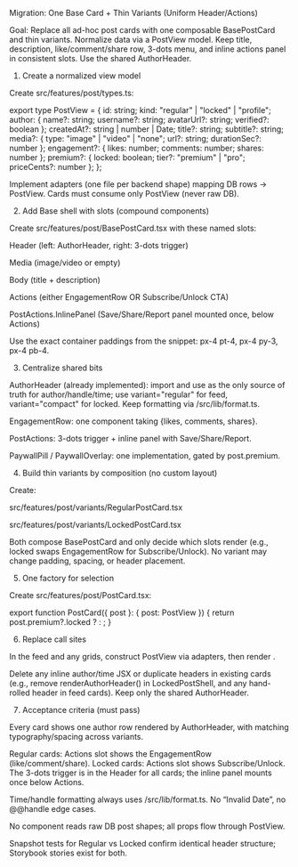 Migration: One Base Card + Thin Variants (Uniform Header/Actions)

Goal: Replace all ad-hoc post cards with one composable BasePostCard and thin variants. Normalize data via a PostView model. Keep title, description, like/comment/share row, 3-dots menu, and inline actions panel in consistent slots. Use the shared AuthorHeader.

1) Create a normalized view model

Create src/features/post/types.ts:

export type PostView = {
  id: string;
  kind: "regular" | "locked" | "profile";
  author: { name?: string; username?: string; avatarUrl?: string; verified?: boolean };
  createdAt?: string | number | Date;
  title?: string;
  subtitle?: string;
  media?: { type: "image" | "video" | "none"; url?: string; durationSec?: number };
  engagement?: { likes: number; comments: number; shares: number };
  premium?: { locked: boolean; tier?: "premium" | "pro"; priceCents?: number };
};


Implement adapters (one file per backend shape) mapping DB rows → PostView. Cards must consume only PostView (never raw DB).

2) Add Base shell with slots (compound components)

Create src/features/post/BasePostCard.tsx with these named slots:

Header (left: AuthorHeader, right: 3-dots trigger)

Media (image/video or empty)

Body (title + description)

Actions (either EngagementRow OR Subscribe/Unlock CTA)

PostActions.InlinePanel (Save/Share/Report panel mounted once, below Actions)

Use the exact container paddings from the snippet: px-4 pt-4, px-4 py-3, px-4 pb-4.

3) Centralize shared bits

AuthorHeader (already implemented): import and use as the only source of truth for author/handle/time; use variant="regular" for feed, variant="compact" for locked. Keep formatting via /src/lib/format.ts.

EngagementRow: one component taking {likes, comments, shares}.

PostActions: 3-dots trigger + inline panel with Save/Share/Report.

PaywallPill / PaywallOverlay: one implementation, gated by post.premium.

4) Build thin variants by composition (no custom layout)

Create:

src/features/post/variants/RegularPostCard.tsx

src/features/post/variants/LockedPostCard.tsx

Both compose BasePostCard and only decide which slots render (e.g., locked swaps EngagementRow for Subscribe/Unlock). No variant may change padding, spacing, or header placement.

5) One factory for selection

Create src/features/post/PostCard.tsx:

export function PostCard({ post }: { post: PostView }) {
  return post.premium?.locked ? <LockedPostCard post={post}/> : <RegularPostCard post={post}/>;
}

6) Replace call sites

In the feed and any grids, construct PostView via adapters, then render <PostCard post={postView} />.

Delete any inline author/time JSX or duplicate headers in existing cards (e.g., remove renderAuthorHeader() in LockedPostShell, and any hand-rolled header in feed cards). Keep only the shared AuthorHeader.

7) Acceptance criteria (must pass)

Every card shows one author row rendered by AuthorHeader, with matching typography/spacing across variants.

Regular cards: Actions slot shows the EngagementRow (like/comment/share). Locked cards: Actions slot shows Subscribe/Unlock. The 3-dots trigger is in the Header for all cards; the inline panel mounts once below Actions.

Time/handle formatting always uses /src/lib/format.ts. No “Invalid Date”, no @@handle edge cases.

No component reads raw DB post shapes; all props flow through PostView.

Snapshot tests for Regular vs Locked confirm identical header structure; Storybook stories exist for both.